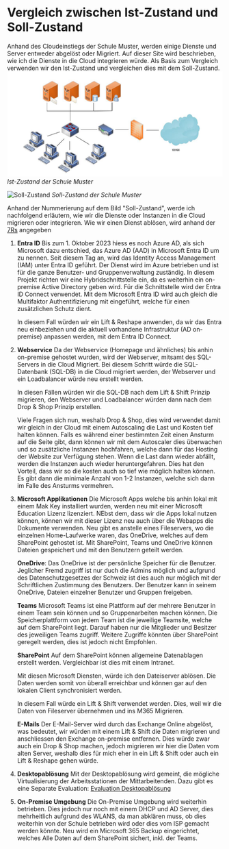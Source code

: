 # Vergleich zwischen Ist-Zustand und Soll-Zustand

Anhand des Cloudeinstiegs der Schule Muster, werden einige Dienste und Server entweder abgelöst oder Migriert. 
Auf dieser Site wird  beschrieben, wie ich die Dienste in die Cloud integrieren würde. 
Als Basis zum Vergleich verwenden wir den Ist-Zustand und vergleichen dies mit dem Soll-Zustand. 
![Ist-Zustand](../02_Planung/Images/Logisches_Netzwerk_ist-Zustand_Semesterarbeit_1.png) 
*Ist-Zustand der Schule Muster*


![Soll-Zustand](Logisches_Netzwerk_soll-Zustand_Entscheidung_Semesterarbeit_1.png)
*Soll-Zustand der Schule Muster*

Anhand der Nummerierung auf dem Bild "Soll-Zustand", werde ich nachfolgend erläutern, wie wir die Dienste oder Instanzen in die Cloud migrieren oder integrieren. Wie wir einen Dienst ablösen, wird anhand der [7Rs](./Images/way_to_the_cloud.png) angegeben 

1. **Entra ID**
   Bis zum 1. Oktober 2023 hiess es noch Azure AD, als sich Microsoft dazu entschied, das Azure AD (AAD) in Microsoft Entra ID um zu nennen. 
   Seit diesem Tag an, wird das Identity Access Management (IAM) unter Entra ID geführt. 
   Der Dienst wird im Azure betrieben und ist für die ganze Benutzer- und Gruppenverwaltung zuständig. 
   In diesem Projekt richten wir eine Hybridschnittstelle ein, da es weiterhin ein on-premise Active Directory geben wird. 
   Für die Schnittstelle wird der Entra ID Connect verwendet. 
   Mit dem Microsoft Entra ID wird auch gleich die Multifaktor Authentifizierung mit eingeführt, welche für einen zusätzlichen Schutz dient. 
   
   In diesem Fall würden wir ein Lift & Reshape anwenden, da wir das Entra neu einbeziehen und die aktuell vorhandene Infrastruktur (AD on-premise) anpassen werden, mit dem Entra ID Connect. 

2. **Webservice**
   Da der Webservice (Homepage und ähnliches) bis anhin on-premise gehostet wurden, wird der Webserver, mitsamt des SQL-Servers in die Cloud Migriert. 
   Bei diesem Schritt würde die SQL-Datenbank (SQL-DB) in die Cloud migriert werden, der Webserver und ein Loadbalancer würde neu erstellt werden. 
   
   In diesen Fällen würden wir die SQL-DB nach dem Lift & Shift Prinzip migrieren, den Webserver und Loadbalancer würden dann nach dem Drop & Shop Prinzip erstellen. 
   
   Viele Fragen sich nun, weshalb Drop & Shop, dies wird verwendet damit wir gleich in der Cloud mit einem Autoscaling die Last und Kosten tief halten können. Falls es während einer bestimmten Zeit einen Ansturm auf die Seite gibt, dann können wir mit dem Autoscaler dies überwachen und so zusätzliche Instanzen hochfahren, welche dann für das Hosting der Website zur Verfügung stehen. 
   Wenn die Last dann wieder abfällt, werden die Instanzen auch wieder heruntergefahren. 
   Dies hat den Vorteil, dass wir so die kosten auch so tief wie möglich halten können. 
   Es gibt dann die minimale Anzahl von 1-2 Instanzen, welche sich dann im Falle des Ansturms vermehren. 
   
3. **Microsoft Applikationen**
   Die Microsoft Apps welche bis anhin lokal mit einem Mak Key installiert wurden, werden neu mit einer Microsoft Education Lizenz lizenziert. NEbst dem, dass wir die Apps lokal nutzen können, können wir mit dieser Lizenz neu auch über die Webapps die Dokumente verwenden. 
   Neu gibt es anstelle eines Fileservers, wo die einzelnen Home-Laufwerke waren, das OneDrive, welches auf dem SharePoint gehostet ist. 
   Mit SharePoint, Teams und OneDrive können Dateien gespeichert und mit den Benutzern geteilt werden.
   
   **OneDrive**: 
   Das OneDrive ist der persönliche Speicher für die Benutzer. Jeglicher Fremd zugriff ist nur duch die Admins möglich und aufgrund des Datenschutzgesetzes der Schweiz ist dies auch nur möglich mit der Schriftlichen Zustimmung des Benutzers. 
   Der Benutzer kann in seinem OneDrive, Dateien einzelner Benutzer und Gruppen freigeben.
   
   **Teams**
   Microsoft Teams ist eine Plattform auf der mehrere Benutzer in einem Team sein können und so Gruppenarbeiten machen können. 
   Die Speicherplattform von jedem Team ist die jeweilige Teamsite, welche auf dem SharePoint liegt. 
   Darauf haben nur die Mitglieder und Besitzer des jeweiligen Teams zugriff. 
   Weitere Zugriffe könnten über SharePoint geregelt werden, dies ist jedoch nicht Empfohlen. 
   
   **SharePoint** 
   Auf dem SharePoint können allgemeine Datenablagen erstellt werden. 
   Vergleichbar ist dies mit einem Intranet. 
      
   Mit diesen Microsoft Diensten, würde ich den Dateiserver ablösen. 
   Die Daten werden somit von überall erreichbar und können gar auf den lokalen Client synchronisiert werden. 
   
   In diesem Fall würde ein Lift & Shift verwendet werden. Dies, weil wir die Daten von Fileserver übernehmen und ins M365 Migrieren.
   
   **E-Mails**
   Der E-Mail-Server wird durch das Exchange Online abgelöst, was bedeutet, wir würden mit einem Lift & Shift die Daten migrieren und anschliessen den Exchange on-premise entfernen. 
   Dies würde zwar auch ein Drop & Shop machen, jedoch migrieren wir hier die Daten vom alten Server, weshalb dies für mich eher in ein Lift & Shift oder auch ein Lift & Reshape gehen würde.
   
4. **Desktopablösung**
   Mit der Desktopablösung wird gemeint, die mögliche Virtualisierung der Arbeitsstationen der Mittarbeitenden. 
   Dazu gibt es eine Separate Evaluation:
   [Evaluation Desktopablösung](Desktopreplacement.md)  

5. **On-Premise Umgebung** 
   Die On-Premise Umgebung wird weiterhin betrieben.
   Dies jedoch nur noch mit einem DHCP und AD Server, dies mehrheitlich aufgrund des WLANS, da man abklären muss, ob dies weiterhin von der Schule betrieben wird oder dies vom ISP gemacht werden könnte. 
   Neu wird ein Microsoft 365 Backup eingerichtet, welches Alle Daten auf dem SharePoint sichert, inkl. der Teams. 
   
   
   
   
   